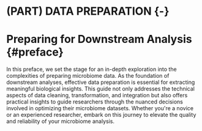 # (PART) DATA PREPARATION {-}

# Preparing for Downstream Analysis {#preface}

In this preface, we set the stage for an in-depth exploration into the complexities of preparing microbiome data. As the foundation of downstream analyses, effective data preparation is essential for extracting meaningful biological insights. This guide not only addresses the technical aspects of data cleaning, transformation, and integration but also offers practical insights to guide researchers through the nuanced decisions involved in optimizing their microbiome datasets. Whether you're a novice or an experienced researcher, embark on this journey to elevate the quality and reliability of your microbiome analysis.
